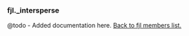 ### fjl._intersperse
@todo - Added documentation here.
[Back to fjl members list.](#fjl-members-list)
